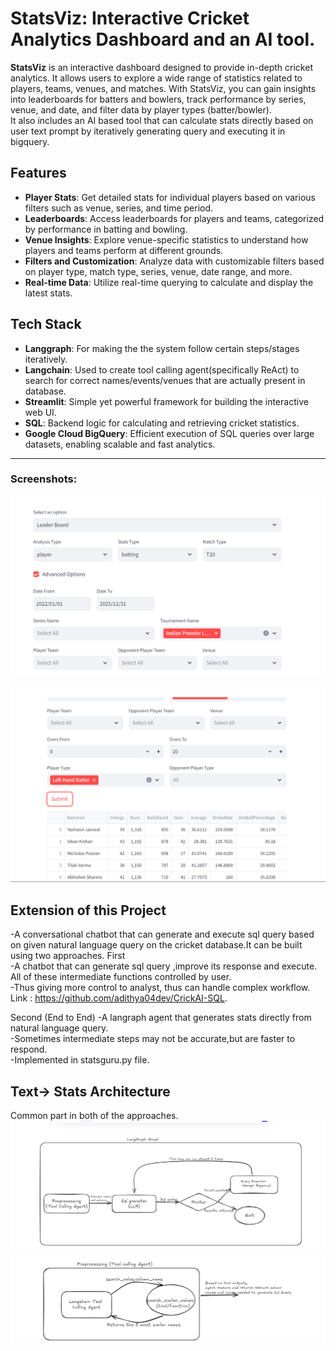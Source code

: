 # StatsViz: Interactive Cricket Analytics Dashboard and an AI tool.

**StatsViz** is an interactive dashboard designed to provide in-depth cricket analytics. It allows users to explore a wide range of statistics related to players, teams, venues, and matches. With StatsViz, you can gain insights into leaderboards for batters and bowlers, track performance by series, venue, and date, and filter data by player types (batter/bowler).   
It also includes an AI based tool that can calculate stats directly based on user text prompt by iteratively generating query and executing it in bigquery.

## Features

- **Player Stats**: Get detailed stats for individual players based on various filters such as venue, series, and time period.
- **Leaderboards**: Access leaderboards for players and teams, categorized by performance in batting and bowling.
- **Venue Insights**: Explore venue-specific statistics to understand how players and teams perform at different grounds.
- **Filters and Customization**: Analyze data with customizable filters based on player type, match type, series, venue, date range, and more.
- **Real-time Data**: Utilize real-time querying to calculate and display the latest stats.

## Tech Stack
- **Langgraph**: For making the the system  follow certain steps/stages iteratively.
- **Langchain**: Used to create tool calling agent(specifically ReAct) to search for correct names/events/venues that are actually present in database.
- **Streamlit**: Simple yet powerful framework for building the interactive web UI.
- **SQL**: Backend logic for calculating and retrieving cricket statistics.
- **Google Cloud BigQuery**: Efficient execution of SQL queries over large datasets, enabling scalable and fast analytics.

---
### Screenshots:  
![Architecture Diagram](./vector_databases/Screenshot%202024-10-08%20203637.png)     
 
![Player Type Selection](./vector_databases/Screenshot%202024-10-08%20203648.png)   
## Extension of this Project
-A conversational chatbot that can generate and execute sql query based on given natural language query on the cricket database.It can be built using two approaches.
First  
-A chatbot that can generate sql query ,improve its response and execute. All of these intermediate functions controlled by user.  
-Thus giving more control to analyst, thus can handle complex workflow.  
Link : https://github.com/adithya04dev/CrickAI-SQL.    

Second (End to End)
-A langraph agent that generates stats directly from natural language query.  
-Sometimes intermediate steps may not be accurate,but are faster to respond.  
-Implemented in statsguru.py file.   

## Text-> Stats Architecture   
Common part in both of the approaches.   
![Architecture](./vector_databases/Screenshot%202024-09-20%20085938.png)
![Architecture](./vector_databases/Screenshot%202024-09-20%20085949.png)



